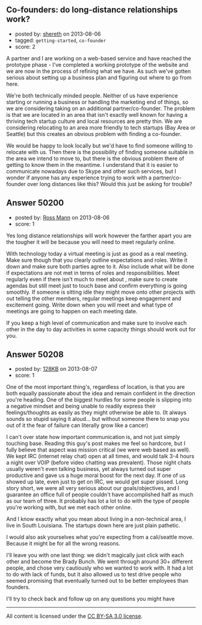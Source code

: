 ## Co-founders: do long-distance relationships work?

- posted by: [shereth](https://stackexchange.com/users/-1/27325-shereth) on 2013-08-06
- tagged: `getting-started`, `co-founder`
- score: 2

A partner and I are working on a web-based service and have reached the prototype phase - I've completed a working prototype of the website and we are now in the process of refining what we have.  As such we've gotten serious about setting up a business plan and figuring out where to go from here.

We're both technically minded people.  Neither of us have experience starting or running a business or handling the marketing end of things, so we are considering taking on an additional partner/co-founder.  The problem is that we are located in an area that isn't exactly well known for having a thriving tech startup culture and local resources are pretty thin.  We are considering relocating to an area more friendly to tech startups (Bay Area or Seattle) but this creates an obvious problem with finding a co-founder.

We would be happy to look locally but we'd have to find someone willing to relocate with us.  Then there is the possibility of finding someone suitable in the area we intend to move to, but there is the obvious problem there of getting to know them in the meantime.  I understand that it is easier to communicate nowadays due to Skype and other such services, but I wonder if anyone has any experience trying to work with a partner/co-founder over long distances like this?  Would this just be asking for trouble?


## Answer 50200

- posted by: [Ross Mann](https://stackexchange.com/users/-1/27113-ross-mann) on 2013-08-06
- score: 1

Yes long distance relationships will work however the farther apart you are the tougher it will be because you will need to meet regularly online.

With technology today a virtual meeting is just as good as a real meeting. Make sure though that you clearly outline expectations and roles. Write it down and make sure both parties agree to it. Also include what will be done if expectations are not met in terms of roles and responsibilities. Meet regularly even if there isn't much to meet about , make sure to create agendas but still meet just to touch base and confirm everything is going smoothly. If someone is sitting idle they might move onto other projects with out telling the other members, regular meetings keep engagement and excitement going. Write down when you will meet and what type of meetings are going to happen on each meeting date. 

If you keep a high level of communication and make sure to involve each other in the day to day activities in some capacity things should work out for you.


## Answer 50208

- posted by: [128KB](https://stackexchange.com/users/-1/27330-128kb) on 2013-08-07
- score: 1

One of the most important thing's, regardless of location, is that you are both equally passionate about the idea and remain confident in the direction you're heading. One of the biggest hurdles for some people is slipping into a negative mindset and being unable to readily express their feelings/thoughts as easily as they might otherwise be able to. (It always sounds so stupid saying it aloud... but without someone there to snap you out of it the fear of failure can literally grow like a cancer)

I can't over state how important communication is, and not just simply touching base. Reading this guy's post makes me feel so hardcore, but I fully believe that aspect was mission critical (we were web based as well). We kept IRC (internet relay chat) open at all times, and would talk 3-4 hours a night over VOIP (before video chatting was prevalent). Those night chats usually weren't even talking business, yet always turned out super productive and gave us a huge moral boost for the next day. If one of us showed up late, even just to get on IRC, we would get super pissed. Long story short, we were all very serious about our goals/objectives, and I guarantee an office full of people couldn't have accomplished half as much as our team of three. It probably has lot a lot to do with the type of people you're working with, but we met each other online. 

And I know exactly what you mean about living in a non-technical area, I live in South Louisiana. The startups down here are just plain pathetic.

I would also ask yourselves what you're expecting from a cali/seattle move. Because it might be for all the wrong reasons.

I'll leave you with one last thing: we didn't magically just click with each other and become the Brady Bunch. We went through around 30+ different people, and chose very cautiously who we wanted to work with. It had a lot to do with lack of funds, but it also allowed us to test drive people who seemed promising that eventually turned out to be better employees than founders.

I'll try to check back and follow up on any questions you might have



---

All content is licensed under the [CC BY-SA 3.0 license](https://creativecommons.org/licenses/by-sa/3.0/).
